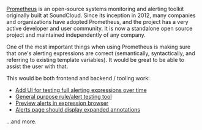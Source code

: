 [Prometheus](https://github.com/prometheus) is an open-source systems monitoring and alerting toolkit originally built at SoundCloud. Since its inception in 2012, many companies and organizations have adopted Prometheus, and the project has a very active developer and user community. It is now a standalone open source project and maintained independently of any company.  

One of the most important things when using Prometheus is making sure that one's alerting expressions are correct (semantically, syntactically, and referring to existing template variables). It would be great to be able to assist the user with that.

This would be both frontend and backend / tooling work:  

- [Add UI for testing full alerting expressions over time](https://github.com/prometheus/prometheus/issues/1154)
- [General purpose rule/alert testing tool](https://github.com/prometheus/prometheus/issues/1695) 
- [Preview alerts in expression browser](https://github.com/prometheus/prometheus/issues/1220)
- [Alerts page should display expanded annotations](https://github.com/prometheus/prometheus/issues/1219)

...and more.